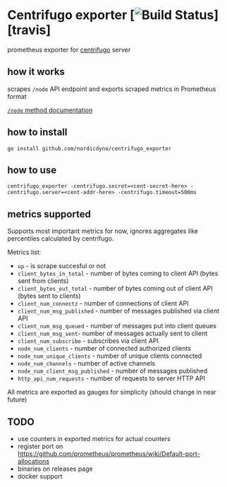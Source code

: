 # Centrifugo exporter [![Build Status](https://travis-ci.org/nordicdyno/centrifugo_exporter.svg)][travis]

prometheus exporter for [centrifugo](https://github.com/centrifugal/centrifugo) server

## how it works

scrapes `/node` API endpoint and exports scraped metrics in Prometheus format

[`/node` method documentation](https://fzambia.gitbooks.io/centrifugal/content/server/api.html#node-centrifugo--140)

## how to install

    go install github.com/nordicdyno/centrifugo_exporter

## how to use

    centrifugo_exporter -centrifugo.secret=<cent-secret-here> -centrifugo.server=<cent-addr-here> -centrifugo.timeout=500ms

## metrics supported

Supports most important metrics for now, ignores aggregates like percentiles calculated by centrifugo.

Metrics list:

* `up` - is scrape succesful or not
* `client_bytes_in_total` - number of bytes coming to client API (bytes sent from clients)
* `client_bytes_out_total` - number of bytes coming out of client API (bytes sent to clients)
* `client_num_connectz` - number of connections of client API
* `client_num_msg_published` - number of messages published via client API
* `client_num_msg_queued` - number of messages put into client queues
* `client_num_msg_sent`- number of messages actually sent to client
* `client_num_subscribe` - subscribes via client API
* `node_num_clients` - number of connected authorized clients
* `node_num_unique_clients` - number of unique clients connected
* `node_num_channels` - number of active channels
* `node_num_client_msg_published` - number of messages published
* `http_api_num_requests` - number of requests to server HTTP API

All metrics are exported as gauges for simplicity (should change in near future)

## TODO

* use counters in exported metrics for actual counters
* register port on https://github.com/prometheus/prometheus/wiki/Default-port-allocations
* binaries on releases page
* docker support
